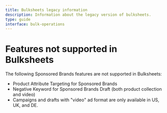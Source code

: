 ```yaml
---
title: Bulksheets legacy information
description: Information about the legacy version of bulksheets.
type: guide
interface: bulk-operations
---
```


# Features not supported in Bulksheets

The following Sponsored Brands features are not supported in Bulksheets:

* Product Attribute Targeting for Sponsored Brands 
* Negative Keyword for Sponsored Brands Draft (both product collection and video)
* Campaigns and drafts with "video" ad format are only available in US, UK, and DE.

 <br/>
 <br/>